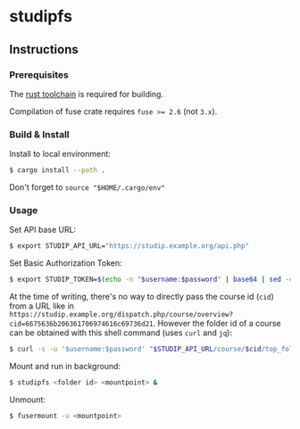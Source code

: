 # studipfs

## Instructions

### Prerequisites

The [rust toolchain](https://www.rust-lang.org/tools/install) is required for building.

Compilation of fuse crate requires `fuse >= 2.6` (not `3.x`).

### Build & Install

Install to local environment:
```sh
$ cargo install --path .
```

Don't forget to `source "$HOME/.cargo/env"`

### Usage

Set API base URL:
```sh
$ export STUDIP_API_URL="https://studip.example.org/api.php"
```

Set Basic Authorization Token:
```sh
$ export STUDIP_TOKEN=$(echo -n "$username:$password" | base64 | sed -e 's/^/Basic /')
```

At the time of writing, there's no way to directly pass the course id (`cid`) from a URL like in
`https://studip.example.org/dispatch.php/course/overview?cid=6675636b206361706974616c69736d21`.
However the folder id of a course can be obtained with this shell command (uses `curl` and `jq`):

```sh
$ curl -s -u '$username:$password' "$STUDIP_API_URL/course/$cid/top_folder" | jq -r '.id'
```

Mount and run in background:
```sh
$ studipfs <folder id> <mountpoint> &
```

Unmount:
```sh
$ fusermount -u <mountpoint>
```
